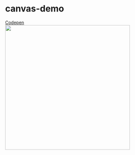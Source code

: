 # canvas-demo

<a href="https://codepen.io/nick511/full/XqoLwd/" target="_new">Codepen</a>  
<img src="https://media.giphy.com/media/lllI8GEeZZVNwW5Kw9/giphy.gif" width="400" />
